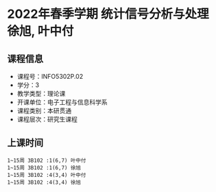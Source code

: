# 2022年春季学期 统计信号分析与处理 徐旭, 叶中付






## 课程信息

- 课程号：INFO5302P.02
- 学分：3
- 教学类型：理论课
- 开课单位：电子工程与信息科学系
- 课程类别：本研贯通
- 课程层次：研究生课程

## 上课时间

```
1~15周 3B102 :1(6,7) 叶中付
1~15周 3B102 :1(6,7) 徐旭
1~15周 3B102 :4(3,4) 叶中付
1~15周 3B102 :4(3,4) 徐旭
```

